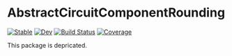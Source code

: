 # AbstractCircuitComponentRounding

[![Stable](https://img.shields.io/badge/docs-stable-blue.svg)](https://KronosTheLate.github.io/AbstractCircuitComponentRounding.jl/stable)
[![Dev](https://img.shields.io/badge/docs-dev-blue.svg)](https://KronosTheLate.github.io/AbstractCircuitComponentRounding.jl/dev)
[![Build Status](https://github.com/KronosTheLate/AbstractCircuitComponentRounding.jl/workflows/CI/badge.svg)](https://github.com/KronosTheLate/AbstractCircuitComponentRounding.jl/actions)
[![Coverage](https://codecov.io/gh/KronosTheLate/AbstractCircuitComponentRounding.jl/branch/master/graph/badge.svg)](https://codecov.io/gh/KronosTheLate/AbstractCircuitComponentRounding.jl)

This package is depricated.
